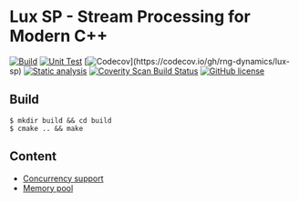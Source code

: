Lux SP - Stream Processing for Modern C++
===

[![Build](https://github.com/rng-dynamics/lux-sp/actions/workflows/build.yml/badge.svg)](https://github.com/rng-dynamics/lux-sp/actions/workflows/build.yml?query=branch%3Amain)
[![Unit Test](https://github.com/rng-dynamics/lux-sp/actions/workflows/unit-test.yml/badge.svg)](https://github.com/rng-dynamics/lux-sp/actions/workflows/unit-test.yml?query=branch%3Amain)
[![Codecov](https://codecov.io/gh/rng-dynamics/lux-sp/graph/badge.svg?)](https://codecov.io/gh/rng-dynamics/lux-sp)
[![Static analysis](https://github.com/rng-dynamics/lux-sp/actions/workflows/code-checker.yml/badge.svg)](https://github.com/rng-dynamics/lux-sp/actions/workflows/code-checker.yml?query=branch%3Amain+)
[![Coverity Scan Build Status](https://scan.coverity.com/projects/30306/badge.svg)](https://scan.coverity.com/projects/rng-dynamics-lux-sp)
[![GitHub license](https://img.shields.io/badge/license-MIT-blue.svg)](https://raw.githubusercontent.com/rng-dynamics/lux-sp/master/LICENSE.md)

Build
---

```
$ mkdir build && cd build
$ cmake .. && make

```

Content
---

- [Concurrency support](lux_sp/src/lux_sp/concurrency_support.h)
- [Memory pool](lux_sp/src/lux_sp/memory_pool.h)
